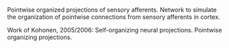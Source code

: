 Pointwise organized projections of sensory afferents. Network to simulate the organization of pointwise connections from sensory afferents in cortex. 

Work of Kohonen, 2005/2006:
Self-organizing neural projections.
Pointwise organizing projections.